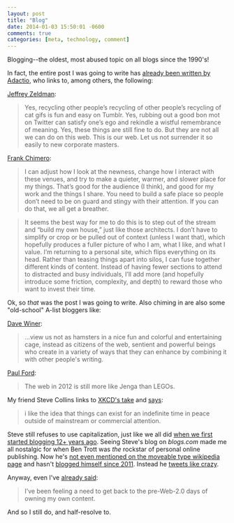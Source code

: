 ```yaml
---
layout: post
title: "Blog"
date: 2014-01-03 15:50:01 -0600
comments: true
categories: [meta, technology, comment]
---
```


Blogging--the oldest, most abused topic on all blogs since the 1990's!

In fact, the entire post I was going to write has [already been written by Adactio](http://adactio.com/journal/6620/), who links to, among others, the following:

[Jeffrey Zeldman](http://www.zeldman.com/2013/12/11/this-is-a-website/):

> Yes, recycling other people’s recycling of other people’s recycling of cat gifs is fun and easy on Tumblr. Yes, rubbing out a good bon mot on Twitter can satisfy one’s ego and rekindle a wistful remembrance of meaning. Yes, these things are still fine to do. But they are not all we can do on this web. This is our web. Let us not surrender it so easily to new corporate masters.

[Frank Chimero](http://frankchimero.com/blog/2013/12/homesteading-2014/):

> I can adjust how I look at the newness, change how I interact with these venues, and try to make a quieter, warmer, and slower place for my things. That’s good for the audience (I think), and good for my work and the things I share. You need to build a safe place so people don’t need to be on guard and stingy with their attention. If you can do that, we all get a breather.

> It seems the best way for me to do this is to step out of the stream and “build my own house,” just like those architects. I don’t have to simplify or crop or be pulled out of context (unless I want that), which hopefully produces a fuller picture of who I am, what I like, and what I value. I’m returning to a personal site, which flips everything on its head. Rather than teasing things apart into silos, I can fuse together different kinds of content. Instead of having fewer sections to attend to distracted and busy individuals, I’ll add more (and hopefully introduce some friction, complexity, and depth) to reward those who want to invest their time.

Ok, so *that* was the post I was going to write. Also chiming in are also some "old-school" A-list bloggers like:

[Dave Winer](http://scripting.com/stories/2012/03/16/beforeIUseBranch.html):

> ...view us not as hamsters in a nice fun and colorful and entertaining cage, instead as citizens of the web, sentient and powerful beings who create in a variety of ways that they can enhance by combining it with other people's writing.

[Paul Ford](http://branch.com/b/owning-your-own-words-is-it-important-1#2dr4ucqayjo):

> The web in 2012 is still more like Jenga than LEGOs.

My friend Steve Collins links to [XKCD's take](http://xkcd.com/1305/ "brilliant") and [says](http://smallritual.blogs.com/small_ritual/2013/12/forgotten.html):

> i like the idea that things can exist for an indefinite time in peace outside of mainstream or commercial attention.

Steve still refuses to use capitalization, just like we all did [when we first started blogging 12+ years ago](http://danielsjourney.com/2001/09/19/1/). Seeing Steve's blog on *blogs.com* made me all nostalgic for when Ben Trott was *the* rockstar of personal online publishing. Now he's [not even mentioned on the moveable type wikipedia page](http://en.wikipedia.org/wiki/Movable_Type) and hasn't [blogged himself since 2011](http://ben.stupidfool.org/). Instead he [tweets like crazy](https://twitter.com/btrott).

Anyway, even I've [already said](http://blog.danielsjourney.com/2013/03/13/the-rumors-of-google-readers-death-have-not-been-greatly-exaggerated/):

> I’ve been feeling a need to get back to the pre-Web-2.0 days of owning my own content.

And so I still do, and half-resolve to. 
